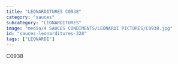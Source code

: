 ```yaml
---
title: "LEONARDITURES C0938"
category: "sauces"
subcategory: "LEONARDITURES"
image: "media/4 SAUCES CONDIMENTS/LEONARDI PICTURES/C0938.jpg"
id: "sauces-leonarditures-328"
tags: ["LEONARDI"]
---
```


C0938
